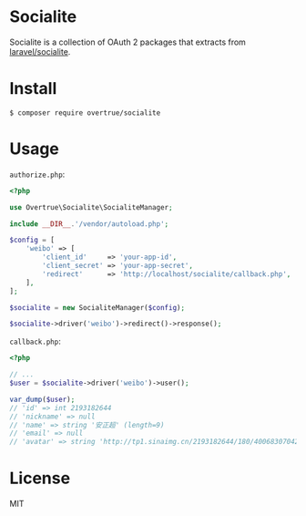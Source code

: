 # Socialite

Socialite is a collection of OAuth 2 packages that extracts from [laravel/socialite](https://github.com/laravel/socialite).

# Install

```shell
$ composer require overtrue/socialite
```

# Usage

`authorize.php`:

```php
<?php

use Overtrue\Socialite\SocialiteManager;

include __DIR__.'/vendor/autoload.php';

$config = [
    'weibo' => [
        'client_id'     => 'your-app-id',
        'client_secret' => 'your-app-secret',
        'redirect'      => 'http://localhost/socialite/callback.php',
    ],
];

$socialite = new SocialiteManager($config);

$socialite->driver('weibo')->redirect()->response();
```

`callback.php`:

```php
<?php

// ...
$user = $socialite->driver('weibo')->user();

var_dump($user);
// 'id' => int 2193182644
// 'nickname' => null
// 'name' => string '安正超' (length=9)
// 'email' => null
// 'avatar' => string 'http://tp1.sinaimg.cn/2193182644/180/40068307042/1' (length=50)
```

# License

MIT